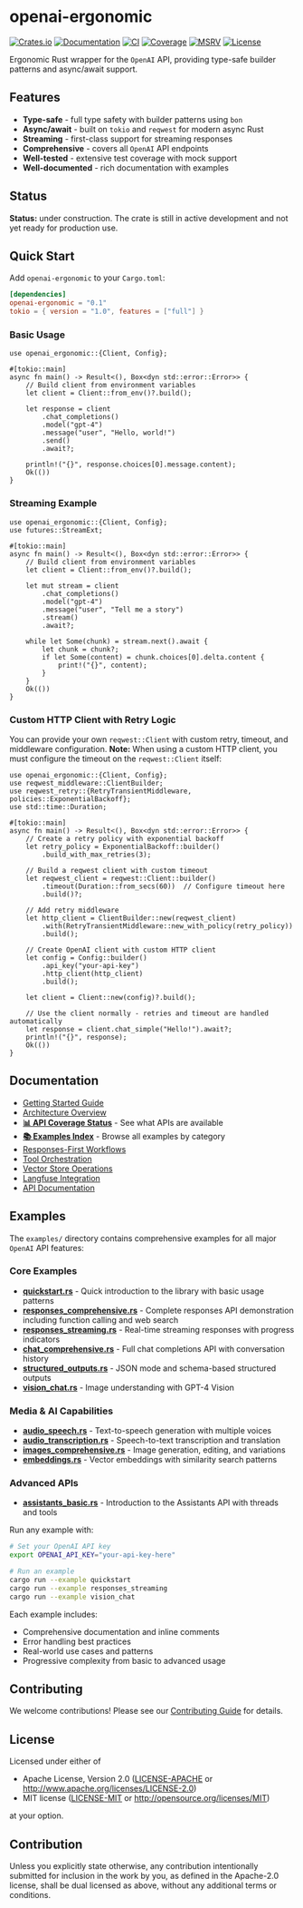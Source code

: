# openai-ergonomic

[![Crates.io](https://img.shields.io/crates/v/openai-ergonomic.svg)](https://crates.io/crates/openai-ergonomic)
[![Documentation](https://docs.rs/openai-ergonomic/badge.svg)](https://docs.rs/openai-ergonomic)
[![CI](https://github.com/genai-rs/openai-ergonomic/workflows/CI/badge.svg)](https://github.com/genai-rs/openai-ergonomic/actions)
[![Coverage](https://codecov.io/gh/genai-rs/openai-ergonomic/branch/main/graph/badge.svg)](https://codecov.io/gh/genai-rs/openai-ergonomic)
[![MSRV](https://img.shields.io/badge/MSRV-1.82-blue)](https://blog.rust-lang.org/2024/10/17/Rust-1.82.0.html)
[![License](https://img.shields.io/crates/l/openai-ergonomic.svg)](https://github.com/genai-rs/openai-ergonomic#license)

Ergonomic Rust wrapper for the `OpenAI` API, providing type-safe builder patterns and async/await support.

## Features

- **Type-safe** - full type safety with builder patterns using `bon`
- **Async/await** - built on `tokio` and `reqwest` for modern async Rust
- **Streaming** - first-class support for streaming responses
- **Comprehensive** - covers all `OpenAI` API endpoints
- **Well-tested** - extensive test coverage with mock support
- **Well-documented** - rich documentation with examples

## Status

**Status:** under construction. The crate is still in active development and not yet ready for production use.

## Quick Start

Add `openai-ergonomic` to your `Cargo.toml`:

```toml
[dependencies]
openai-ergonomic = "0.1"
tokio = { version = "1.0", features = ["full"] }
```

### Basic Usage

```rust,ignore
use openai_ergonomic::{Client, Config};

#[tokio::main]
async fn main() -> Result<(), Box<dyn std::error::Error>> {
    // Build client from environment variables
    let client = Client::from_env()?.build();

    let response = client
        .chat_completions()
        .model("gpt-4")
        .message("user", "Hello, world!")
        .send()
        .await?;

    println!("{}", response.choices[0].message.content);
    Ok(())
}
```

### Streaming Example

```rust,ignore
use openai_ergonomic::{Client, Config};
use futures::StreamExt;

#[tokio::main]
async fn main() -> Result<(), Box<dyn std::error::Error>> {
    // Build client from environment variables
    let client = Client::from_env()?.build();

    let mut stream = client
        .chat_completions()
        .model("gpt-4")
        .message("user", "Tell me a story")
        .stream()
        .await?;

    while let Some(chunk) = stream.next().await {
        let chunk = chunk?;
        if let Some(content) = chunk.choices[0].delta.content {
            print!("{}", content);
        }
    }
    Ok(())
}
```

### Custom HTTP Client with Retry Logic

You can provide your own `reqwest::Client` with custom retry, timeout, and middleware configuration.
**Note:** When using a custom HTTP client, you must configure the timeout on the `reqwest::Client` itself:

```rust,ignore
use openai_ergonomic::{Client, Config};
use reqwest_middleware::ClientBuilder;
use reqwest_retry::{RetryTransientMiddleware, policies::ExponentialBackoff};
use std::time::Duration;

#[tokio::main]
async fn main() -> Result<(), Box<dyn std::error::Error>> {
    // Create a retry policy with exponential backoff
    let retry_policy = ExponentialBackoff::builder()
        .build_with_max_retries(3);

    // Build a reqwest client with custom timeout
    let reqwest_client = reqwest::Client::builder()
        .timeout(Duration::from_secs(60))  // Configure timeout here
        .build()?;

    // Add retry middleware
    let http_client = ClientBuilder::new(reqwest_client)
        .with(RetryTransientMiddleware::new_with_policy(retry_policy))
        .build();

    // Create OpenAI client with custom HTTP client
    let config = Config::builder()
        .api_key("your-api-key")
        .http_client(http_client)
        .build();

    let client = Client::new(config)?.build();

    // Use the client normally - retries and timeout are handled automatically
    let response = client.chat_simple("Hello!").await?;
    println!("{}", response);
    Ok(())
}
```

## Documentation

- [Getting Started Guide](docs/getting-started.md)
- [Architecture Overview](docs/architecture.md)
- **[📊 API Coverage Status](docs/api-coverage.md)** - See what APIs are available
- **[📚 Examples Index](docs/examples-index.md)** - Browse all examples by category
- [Responses-First Workflows](docs/responses_workflows.md)
- [Tool Orchestration](docs/tool_orchestration.md)
- [Vector Store Operations](docs/vector_store_operations.md)
- [Langfuse Integration](docs/langfuse-integration.md)
- [API Documentation](https://docs.rs/openai-ergonomic)

## Examples

The `examples/` directory contains comprehensive examples for all major `OpenAI` API features:

### Core Examples

- [**quickstart.rs**](examples/quickstart.rs) - Quick introduction to the library with basic usage patterns
- [**responses_comprehensive.rs**](examples/responses_comprehensive.rs) - Complete responses API demonstration including function calling and web search
- [**responses_streaming.rs**](examples/responses_streaming.rs) - Real-time streaming responses with progress indicators
- [**chat_comprehensive.rs**](examples/chat_comprehensive.rs) - Full chat completions API with conversation history
- [**structured_outputs.rs**](examples/structured_outputs.rs) - JSON mode and schema-based structured outputs
- [**vision_chat.rs**](examples/vision_chat.rs) - Image understanding with GPT-4 Vision

### Media & AI Capabilities

- [**audio_speech.rs**](examples/audio_speech.rs) - Text-to-speech generation with multiple voices
- [**audio_transcription.rs**](examples/audio_transcription.rs) - Speech-to-text transcription and translation
- [**images_comprehensive.rs**](examples/images_comprehensive.rs) - Image generation, editing, and variations
- [**embeddings.rs**](examples/embeddings.rs) - Vector embeddings with similarity search patterns

### Advanced APIs

- [**assistants_basic.rs**](examples/assistants_basic.rs) - Introduction to the Assistants API with threads and tools

Run any example with:

```bash
# Set your OpenAI API key
export OPENAI_API_KEY="your-api-key-here"

# Run an example
cargo run --example quickstart
cargo run --example responses_streaming
cargo run --example vision_chat
```

Each example includes:
- Comprehensive documentation and inline comments
- Error handling best practices
- Real-world use cases and patterns
- Progressive complexity from basic to advanced usage

## Contributing

We welcome contributions! Please see our [Contributing Guide](CONTRIBUTING.md) for details.

## License

Licensed under either of

 * Apache License, Version 2.0 ([LICENSE-APACHE](LICENSE-APACHE) or <http://www.apache.org/licenses/LICENSE-2.0>)
 * MIT license ([LICENSE-MIT](LICENSE-MIT) or <http://opensource.org/licenses/MIT>)

at your option.

## Contribution

Unless you explicitly state otherwise, any contribution intentionally submitted
for inclusion in the work by you, as defined in the Apache-2.0 license, shall be
dual licensed as above, without any additional terms or conditions.
